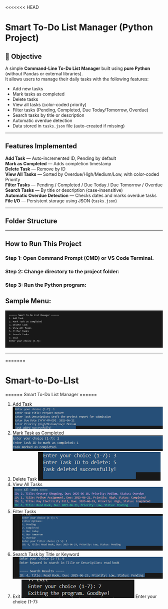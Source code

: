 <<<<<<< HEAD

# Smart To-Do List Manager (Python Project)

## 📌 Objective

A simple **Command-Line To-Do List Manager** built using **pure Python** (without Pandas or external libraries).  
It allows users to manage their daily tasks with the following features:

- Add new tasks
- Mark tasks as completed
- Delete tasks
- View all tasks (color-coded priority)
- Filter tasks (Pending, Completed, Due Today/Tomorrow, Overdue)
- Search tasks by title or description
- Automatic overdue detection
- Data stored in `tasks.json` file (auto-created if missing)

---

## Features Implemented

**Add Task** — Auto-incremented ID, Pending by default  
 **Mark as Completed** — Adds completion timestamp  
 **Delete Task** — Remove by ID  
 **View All Tasks** — Sorted by Overdue/High/Medium/Low, with color-coded Priority  
 **Filter Tasks** — Pending / Completed / Due Today / Due Tomorrow / Overdue  
 **Search Tasks** — By title or description (case-insensitive)  
 **Automatic Overdue Detection** — Checks dates and marks overdue tasks  
 **File I/O** — Persistent storage using JSON (`tasks.json`)

---

## Folder Structure

---

## How to Run This Project

### Step 1: Open **Command Prompt (CMD)** or **VS Code Terminal**.

### Step 2: Change directory to the project folder:

### Step 3: Run the Python program:

## Sample Menu:

![alt text](image.png)

---

=======

# Smart-to-Do-LIst

====== Smart To-Do List Manager ======

1. Add Task
   ![alt text](image-2.png)
2. Mark Task as Completed
   ![alt text](image-1.png)
3. Delete Task
   ![alt text](image-3.png)
4. View All Tasks
  ![alt text](image-4.png)
5. Filter Tasks
  ![alt text](image-5.png)
6. Search Task by Title or Keyword
 ![alt text](image-6.png)
7. Exit
  ![alt text](image-7.png)
   Enter your choice (1-7):
